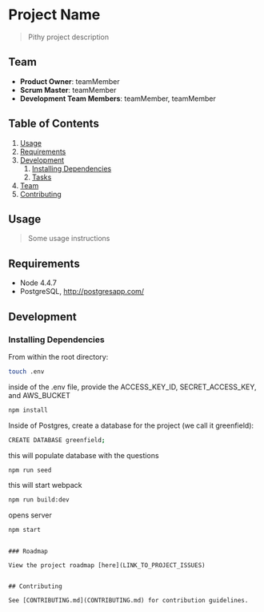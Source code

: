 # Project Name

> Pithy project description

## Team

  - __Product Owner__: teamMember
  - __Scrum Master__: teamMember
  - __Development Team Members__: teamMember, teamMember

## Table of Contents

1. [Usage](#Usage)
1. [Requirements](#requirements)
1. [Development](#development)
    1. [Installing Dependencies](#installing-dependencies)
    1. [Tasks](#tasks)
1. [Team](#team)
1. [Contributing](#contributing)

## Usage

> Some usage instructions

## Requirements

- Node 4.4.7
- PostgreSQL, http://postgresapp.com/

## Development

### Installing Dependencies

From within the root directory:

```sh
touch .env
```
inside of the .env file, provide the ACCESS_KEY_ID, SECRET_ACCESS_KEY, and AWS_BUCKET
```sh
npm install
```
Inside of Postgres, create a database for the project (we call it greenfield):
```sh
CREATE DATABASE greenfield;
```
this will populate database with the questions
```sh
npm run seed
```

this will start webpack
```sh
npm run build:dev
```
opens server
```sh
npm start
```

```

### Roadmap

View the project roadmap [here](LINK_TO_PROJECT_ISSUES)


## Contributing

See [CONTRIBUTING.md](CONTRIBUTING.md) for contribution guidelines.
